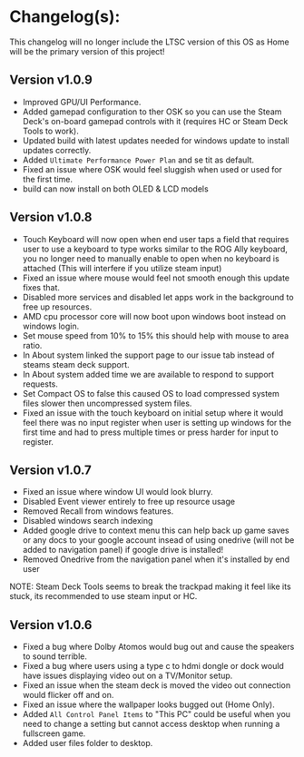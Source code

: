 # Changelog(s):
This changelog will no longer include the LTSC version of this OS as Home will be the primary version of this project!

## Version v1.0.9
- Improved GPU/UI Performance.
- Added gamepad configuration to ther OSK so you can use the Steam Deck's on-board gamepad controls with it (requires HC or Steam Deck Tools to work).
- Updated build with latest updates needed for windows update to install updates correctly.
- Added `Ultimate Performance Power Plan` and se tit as default.
- Fixed an issue where OSK would feel sluggish when used or used for the first time.
- build can now install on both OLED & LCD models

## Version v1.0.8
- Touch Keyboard will now open when end user taps a field that requires user to use a keyboard to type works similar to the ROG Ally keyboard, you no longer need to manually enable to open when no keyboard is attached (This will interfere if you utilize steam input)
- Fixed an issue where mouse would feel not smooth enough this update fixes that.
- Disabled more services and disabled let apps work in the background to free up resources.
- AMD cpu processor core will now boot upon windows boot instead on windows login.
- Set mouse speed from 10% to 15% this should help with mouse to area ratio.
- In About system linked the support page to our issue tab instead of steams steam deck support.
- In About system added time we are available to respond to support requests.
- Set Compact OS to false this caused OS to load compressed system files slower then uncompressed system files.
- Fixed an issue with the touch keyboard on initial setup where it would feel there was no input register when user is setting up windows for the first time and had to press multiple times or press harder for input to register.


## Version v1.0.7
- Fixed an issue where window UI would look blurry.
- Disabled Event viewer entirely to free up resource usage
- Removed Recall from windows features.
- Disabled windows search indexing
- Added google drive to context menu this can help back up game saves or any docs to your google account insead of using onedrive (will not be added to navigation panel) if google drive is installed!
- Removed Onedrive from the navigation panel when it's installed by end user

NOTE: Steam Deck Tools seems to break the trackpad making it feel like its stuck, its recommended to use steam input or HC.

## Version v1.0.6
- Fixed a bug where Dolby Atomos would bug out and cause the speakers to sound terrible.
- Fixed a bug where users using a type c to hdmi dongle or dock would have issues displaying video out on a TV/Monitor setup.
- Fixed an issue when the steam deck is moved the video out connection would flicker off and on.
- Fixed an issue where the wallpaper looks bugged out (Home Only).
- Added `All Control Panel Items` to "This PC" could be useful when you need to change a setting but cannot access desktop when running a fullscreen game.
- Added user files folder to desktop.
